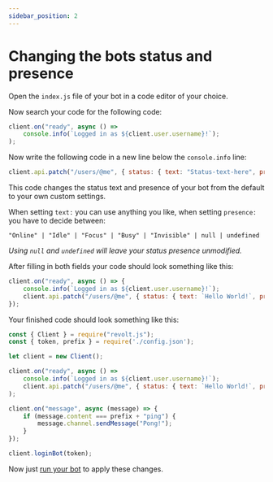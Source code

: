 ```yaml
---
sidebar_position: 2
---
```

  
#  Changing the bots status and presence

Open the `index.js` file of your bot in a code editor of your choice.

Now search your code for the following code:

```js
client.on("ready", async () =>
    console.info(`Logged in as ${client.user.username}!`);
);
```

Now write the following code in a new line below the `console.info` line:

```js
client.api.patch("/users/@me", { status: { text: "Status-text-here", presence: "Online" } });
```

This code changes the status text and presence of your bot from the default to your own custom settings.

When setting `text:` you can use anything you like, when setting `presence:` you have to decide between:

`"Online" | "Idle" | "Focus" | "Busy" | "Invisible" | null | undefined`

*Using `null` and `undefined` will leave your status presence unmodified.*

After filling in both fields your code should look something like this:

```js
client.on("ready", async () => {
    console.info(`Logged in as ${client.user.username}!`);
    client.api.patch("/users/@me", { status: { text: `Hello World!`, presence: "Online" } });
});
```

Your finished code should look something like this:

```js
const { Client } = require("revolt.js");
const { token, prefix } = require('./config.json');

let client = new Client();

client.on("ready", async () =>
    console.info(`Logged in as ${client.user.username}!`);
    client.api.patch("/users/@me", { status: { text: `Hello World!`, presence: "Online" } });
);

client.on("message", async (message) => {
    if (message.content === prefix + "ping") {
        message.channel.sendMessage("Pong!");
    }
});

client.loginBot(token);
```

Now just [run your bot](https://revolt.guide/docs/setup/creating-a-ping-pong-bot#run-your-bot) to apply these changes.
